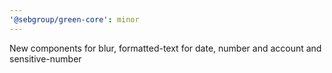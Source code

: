```yaml
---
'@sebgroup/green-core': minor
---
```


New components for blur, formatted-text for date, number and account and sensitive-number
